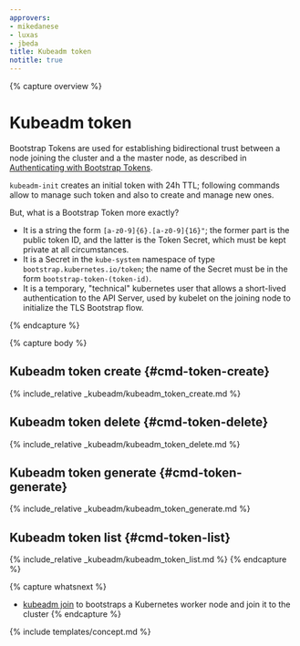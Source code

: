 ```yaml
---
approvers:
- mikedanese
- luxas
- jbeda
title: Kubeadm token
notitle: true
---
```

{% capture overview %}
# Kubeadm token
Bootstrap Tokens are used for establishing bidirectional trust between a node joining 
the cluster and a the master node, as described in [Authenticating with Bootstrap Tokens](bootstrap-tokens.md).

`kubeadm-init` creates an initial token with 24h TTL; following commands allow to manage 
such token and also to create and manage new ones.

But, what is a Bootstrap Token more exactly?
 
 - It is a string the form `[a-z0-9]{6}.[a-z0-9]{16}"`; the former part is the 
   public token ID, and the latter is the Token Secret, which must be kept private at all circumstances.
 - It is a Secret in the `kube-system` namespace of type `bootstrap.kubernetes.io/token`; the 
   name of the Secret must be in the form `bootstrap-token-(token-id)`.
 - It is a temporary, "technical" kubernetes user that allows a short-lived authentication 
   to the API Server, used by kubelet on the joining node to initialize the TLS Bootstrap flow.

{% endcapture %}

{% capture body %}
## Kubeadm token create {#cmd-token-create}
{% include_relative _kubeadm/kubeadm_token_create.md %}

## Kubeadm token delete {#cmd-token-delete}
{% include_relative _kubeadm/kubeadm_token_delete.md %}

## Kubeadm token generate {#cmd-token-generate}
{% include_relative _kubeadm/kubeadm_token_generate.md %}

## Kubeadm token list {#cmd-token-list}
{% include_relative _kubeadm/kubeadm_token_list.md %}
{% endcapture %}

{% capture whatsnext %}
* [kubeadm join](kubeadm-join.md) to bootstraps a Kubernetes worker node and join it to the cluster
{% endcapture %}

{% include templates/concept.md %}